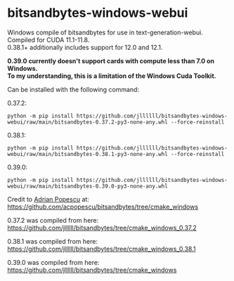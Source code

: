 # bitsandbytes-windows-webui
Windows compile of bitsandbytes for use in text-generation-webui.  
Compiled for CUDA 11.1-11.8.  
0.38.1+ additionally includes support for 12.0 and 12.1.

**0.39.0 currently doesn't support cards with compute less than 7.0 on Windows.**  
**To my understanding, this is a limitation of the Windows Cuda Toolkit.**

Can be installed with the following command:

0.37.2:
```
python -m pip install https://github.com/jllllll/bitsandbytes-windows-webui/raw/main/bitsandbytes-0.37.2-py3-none-any.whl --force-reinstall
```
0.38.1:
```
python -m pip install https://github.com/jllllll/bitsandbytes-windows-webui/raw/main/bitsandbytes-0.38.1-py3-none-any.whl --force-reinstall
```
0.39.0:
```
python -m pip install https://github.com/jllllll/bitsandbytes-windows-webui/raw/main/bitsandbytes-0.39.0-py3-none-any.whl
```

Credit to [Adrian Popescu](https://github.com/acpopescu) at: https://github.com/acpopescu/bitsandbytes/tree/cmake_windows

0.37.2 was compiled from here: https://github.com/jllllll/bitsandbytes/tree/cmake_windows_0.37.2

0.38.1 was compiled from here: https://github.com/jllllll/bitsandbytes/tree/cmake_windows_0.38.1

0.39.0 was compiled from here: https://github.com/jllllll/bitsandbytes/tree/cmake_windows

